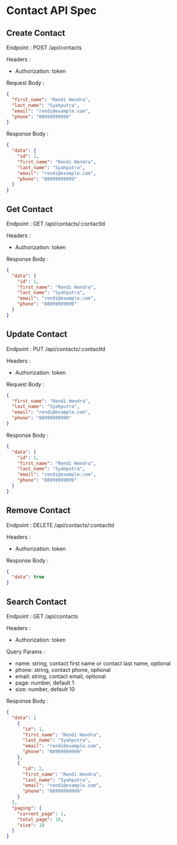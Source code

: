 # Contact API Spec

## Create Contact

Endpoint : POST /api/contacts

Headers :

- Authorization: token

Request Body :

```json
{
  "first_name": "Rendi Hendra",
  "last_name": "Syahputra",
  "email": "rendi@example.com",
  "phone": "08999999999"
}
```

Response Body :

```json
{
  "data": {
    "id": 1,
    "first_name": "Rendi Hendra",
    "last_name": "Syahputra",
    "email": "rendi@example.com",
    "phone": "08999999999"
  }
}
```

## Get Contact

Endpoint : GET /api/contacts/:contactId

Headers :

- Authorization: token

Response Body :

```json
{
  "data": {
    "id": 1,
    "first_name": "Rendi Hendra",
    "last_name": "Syahputra",
    "email": "rendi@example.com",
    "phone": "08999999999"
  }
}
```

## Update Contact

Endpoint : PUT /api/contacts/:contactId

Headers :

- Authorization: token

Request Body :

```json
{
  "first_name": "Rendi Hendra",
  "last_name": "Syahputra",
  "email": "rendi@example.com",
  "phone": "08999999999"
}
```

Response Body :

```json
{
  "data": {
    "id": 1,
    "first_name": "Rendi Hendra",
    "last_name": "Syahputra",
    "email": "rendi@example.com",
    "phone": "08999999999"
  }
}
```

## Remove Contact

Endpoint : DELETE /api/contacts/:contactId

Headers :

- Authorization: token

Response Body :

```json
{
  "data": true
}
```

## Search Contact

Endpoint : GET /api/contacts

Headers :

- Authorization: token

Query Params :

- name: string, contact first name or contact last name, optional
- phone: string, contact phone, optional
- email: string, contact email, optional
- page: number, default 1
- size: number, default 10

Response Body :

```json
{
  "data": [
    {
      "id": 1,
      "first_name": "Rendi Hendra",
      "last_name": "Syahputra",
      "email": "rendi@example.com",
      "phone": "08999999999"
    },
    {
      "id": 2,
      "first_name": "Rendi Hendra",
      "last_name": "Syahputra",
      "email": "rendi@example.com",
      "phone": "08999999999"
    }
  ],
  "paging": {
    "current_page": 1,
    "total_page": 10,
    "size": 10
  }
}
```

